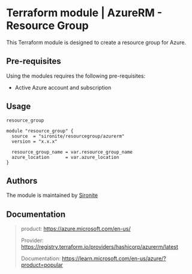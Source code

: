 # Terraform module | AzureRM - Resource Group

This Terraform module is designed to create a resource group for Azure.

## Pre-requisites

Using the modules requires the following pre-requisites:
 * Active Azure account and subscription 

## Usage

`resource_group`

```hcl
module "resource_group" {
  source  = "sironite/resourcegroup/azurerm"
  version = "x.x.x"

  resource_group_name = var.resource_group_name
  azure_location      = var.azure_location
}

```

## Authors

The module is maintained by [Sironite](https://github.com/sironite)

## Documentation

> product: https://azure.microsoft.com/en-us/
> 
> Provider: https://registry.terraform.io/providers/hashicorp/azurerm/latest
> 
> Documentation: https://learn.microsoft.com/en-us/azure/?product=popular
